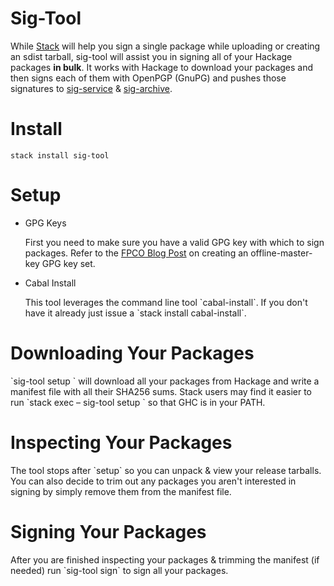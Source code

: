 # Sig-Tool

While [Stack](https://github.com/commercialhaskell/stack) will help you sign a single package while uploading or creating an
sdist tarball, sig-tool will assist you in signing all of your Hackage packages
****in bulk****. It works with Hackage to download your packages and then signs each
of them with OpenPGP (GnuPG) and pushes those signatures to [sig-service](https://github.com/commercialhaskell/sig-archive) &
[sig-archive](https://github.com/commercialhaskell/sig-archive).

# Install

    stack install sig-tool

# Setup

-   GPG Keys
    
    First you need to make sure you have a valid GPG key with which to sign
    packages. Refer to the [FPCO Blog Post](https://www.fpcomplete.com/blog/2016/04/stack-security-gnupg-keys) on creating an offline-master-key GPG
    key set.

-   Cabal Install
    
    This tool leverages the command line tool \`cabal-install\`. If you don't have
    it already just issue a \`stack install cabal-install\`.

# Downloading Your Packages

\`sig-tool setup <hackage-username>\` will download all your packages from Hackage
and write a manifest file with all their SHA256 sums. Stack users may find it
easier to run \`stack exec &#x2013; sig-tool setup <hackage-username>\` so that GHC is
in your PATH.

# Inspecting Your Packages

The tool stops after \`setup\` so you can unpack & view your release tarballs. You
can also decide to trim out any packages you aren't interested in signing by
simply remove them from the manifest file.

# Signing Your Packages

After you are finished inspecting your packages & trimming the manifest (if
needed) run \`sig-tool sign\` to sign all your packages.
